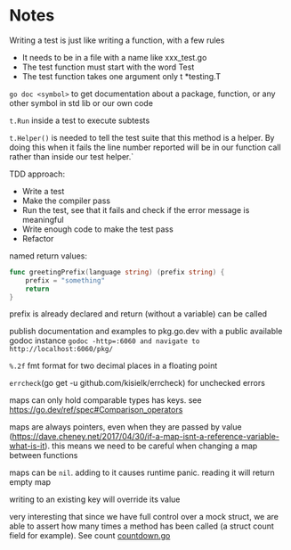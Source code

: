 # Notes

Writing a test is just like writing a function, with a few rules
- It needs to be in a file with a name like xxx_test.go
- The test function must start with the word Test
- The test function takes one argument only t *testing.T

`go doc <symbol>` to get documentation about a package, function, or any other symbol in std lib or our own code

`t.Run` inside a test to execute subtests

`t.Helper()` is needed to tell the test suite that this method is a helper. By doing this when it fails the line number reported will be in our function call rather than inside our test helper.`

TDD approach:
- Write a test
- Make the compiler pass
- Run the test, see that it fails and check if the error message is meaningful
- Write enough code to make the test pass
- Refactor 

named return values:
```go
func greetingPrefix(language string) (prefix string) {
    prefix = "something"
    return
}
```
prefix is already declared and return (without a variable) can be called

publish documentation and examples to pkg.go.dev with a public available godoc instance
`godoc -http=:6060 and navigate to http://localhost:6060/pkg/`

`%.2f` fmt format for two decimal places in a floating point


`errcheck`(go get -u github.com/kisielk/errcheck) for unchecked errors

maps can only hold comparable types has keys. see https://go.dev/ref/spec#Comparison_operators

maps are always pointers, even when they are passed by value (https://dave.cheney.net/2017/04/30/if-a-map-isnt-a-reference-variable-what-is-it). this means we need to be careful when changing a map between functions

maps can be `nil`. adding to it causes runtime panic. reading it will return empty map

writing to an existing key will override its value

very interesting that since we have full control over a mock struct, we are able to assert how many times a method has been called (a struct count field for example). See count [countdown.go](mocking/countdown.go)

